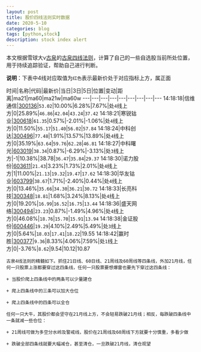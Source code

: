 ```yaml
---
layout: post
title: 股价四线法则实时数据
date: 2020-5-10
categories: blog
tags: [python,stock]
description: stock index alert
---
```



本文根据雪球大v[古泉](https://xueqiu.com/u/7148646888)的[古泉四线法则](https://xueqiu.com/7148646888/130498192)，计算了自己的一些自选股当前所处位置，用于持续追踪验证，帮助自己进行判断。

**说明**：下表中4线对应取值为`红色`表示最新价处于对应指标上方，属正面

时间|名称|代码|最新价|当日|3日|5日|位置|变动|距离|ma21|ma60|ma21w|ma60w
---|---|---|---|---|---|---|---|---
14:18:18|信维通信|[300136](https://xueqiu.com/S/SZ300136)|`53.02`|10.00%|6.28%|7.67%|处`4`线上方|0|25.89%|`46.86`|`42.04`|`43.24`|`37.42`
14:18:21|寒锐钴业|[300618](https://xueqiu.com/S/SZ300618)|`61.35`|0.57%|-2.01%|-1.06%|处`4`线上方|0|11.50%|`55.17`|`51.40`|`56.02`|`57.84`
14:18:24|中科创达|[300496](https://xueqiu.com/S/SZ300496)|`77.48`|1.91%|13.57%|13.89%|处`4`线上方|0|35.19%|`63.64`|`59.76`|`62.28`|`46.81`
14:18:27|中科曙光|[603019](https://xueqiu.com/S/SH603019)|`38.34`|0.87%|-6.29%|-3.13%|处`3`线上方|-1|10.38%|38.78|`36.47`|`35.84`|`29.37`
14:18:30|诺力股份|[603611](https://xueqiu.com/S/SH603611)|`21.43`|3.23%|1.73%|2.01%|处`4`线上方|1|11.00%|`21.13`|`19.32`|`19.47`|`17.62`
14:18:30|华友钴业|[603799](https://xueqiu.com/S/SH603799)|`38.67`|1.71%|-2.40%|0.44%|处`4`线上方|0|13.46%|`35.66`|`34.30`|`36.21`|`30.72`
14:18:33|长亮科技|[300348](https://xueqiu.com/S/SZ300348)|`18.81`|1.68%|3.24%|8.13%|处`4`线上方|0|19.20%|`16.99`|`16.52`|`16.75`|`13.44`
14:18:36|盛天网络|[300494](https://xueqiu.com/S/SZ300494)|`23.23`|0.87%|-1.49%|4.96%|处`4`线上方|0|46.08%|`18.76`|`15.70`|`15.91`|`13.94`
14:18:38|金证股份|[600446](https://xueqiu.com/S/SH600446)|`19.29`|4.10%|2.49%|5.49%|处`3`线上方|0|5.64%|`18.03`|`17.41`|`18.22`|19.55
14:18:42|赢时胜|[300377](https://xueqiu.com/S/SZ300377)|`9.36`|8.33%|4.06%|7.59%|处`1`线上方|0|-3.76%|`8.62`|9.54|10.12|10.87

```
古泉4线法则的精髓如下。抓住21日线、60日线、21周线及60周线等四条线，外加21月线，任何一只股票上涨都要穿过这四条线，任何一只股票要想爆雷也要先下穿过这四条线：

+ 当股价爬上四条线中的两条可以少量建仓

+ 爬上四条线中的三条可以加大仓位

+ 爬上四条线中的四条可以全仓

任何一只大牛，其股价都会坚守在21月线上方，不会轻易跌破21月线；相反，每跌破四条线中一条就减一些仓位：

+ 21周线可做为多空分水岭及警戒线，股价在21周线及60周线下方就要十分慎重，多看少做

+ 跌破全部四条线就要大幅减仓，甚至清仓，一旦跌破21月线，清仓观望
```
